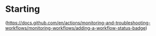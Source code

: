 # Starting
(https://docs.github.com/en/actions/monitoring-and-troubleshooting-workflows/monitoring-workflows/adding-a-workflow-status-badge)
